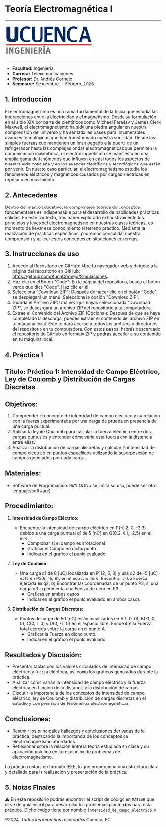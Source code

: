 # Teoría Electromagnética I
___
<img src='./docs/logo_U_Cuenca.png' height='100'/>

___
- **Facultad:** Ingeniería
- **Carrera:** Telecomunicaciones
- **Profesor:** Dr. Andrés Cornejo
- **Semestre:** Septiembre -- Febrero, 2025

## 1. Introducción

El electromagnetismo es una rama fundamental de la física que estudia las interacciones entre la electricidad y el magnetismo. Desde su formulación en el siglo XIX por parte de científicos como Michael Faraday y James Clerk Maxwell, el electromagnetismo ha sido una piedra angular en nuestra comprensión del universo y ha sentado las bases para innumerables avances tecnológicos que han transformado nuestra sociedad. Desde las simples fuerzas que mantienen un imán pegado a la puerta de un refrigerador hasta las complejas ondas electromagnéticas que permiten la comunicación inalámbrica, el electromagnetismo se manifiesta en una amplia gama de fenómenos que influyen en casi todos los aspectos de nuestra vida cotidiana y en los avances científicos y tecnológicos que están por venir. En nuesto caso particular, el electromagnetismo estudia los fenómenos eléctricos y magnéticos causados
por cargas eléctricas en reposo o en movimiento.

## 2. Antecedentes

Dentro del marco educativo, la comprensión teórica de conceptos fundamentales es indispensable para el desarrollo de habilidades prácticas sólidas. En este contexto, tras haber explorado exhaustivamente los principios y leyes del electromagnetismo en nuestras clases teóricas, es momento de llevar ese conocimiento al terreno práctico. Mediante la realización de prácticas específicas, podremos consolidar nuestra comprensión y aplicar estos conceptos en situaciones concretas.

## 3. Instrucciones de uso

1. Accede al Repositorio en GitHub:
Abre tu navegador web y dirígete a la página del repositorio en GitHub: https://github.com/KunaCornejo/Simulaciones.
2. Haz clic en el Botón "Code":
En la página del repositorio, busca el botón verde que dice "Code". Haz clic en él.
3. Selecciona "Download ZIP":
Después de hacer clic en el botón "Code", se desplegará un menú. Selecciona la opción "Download ZIP".
4. Guarda el Archivo ZIP:
Una vez que hayas seleccionado "Download ZIP", se descargará un archivo ZIP del repositorio a tu computadora.
5. Extrae el Contenido del Archivo ZIP (Opcional):
Después de que se haya completado la descarga, puedes extraer el contenido del archivo ZIP en tu máquina local. Esto te dará acceso a todos los archivos y directorios del repositorio en tu computadora.
Con estos pasos, habrás descargado el repositorio de GitHub en formato ZIP y podrás acceder a su contenido en tu máquina local.

## 4. Práctica 1

## Título: Práctica 1: Intensidad de Campo Eléctrico, Ley de Coulomb y Distribución de Cargas Discretas

## Objetivos:
1. Comprender el concepto de intensidad de campo eléctrico y su relación con la fuerza experimentada por una carga de prueba en presencia de una carga puntual.
2. Aplicar la ley de Coulomb para calcular la fuerza eléctrica entre dos cargas puntuales y entender cómo varía esta fuerza con la distancia entre ellas.
3. Analizar la distribución de cargas discretas y calcular la intensidad de campo eléctrico en puntos específicos utilizando la superposición de campos generados por cada carga.

## Materiales:

- Software de Programación: `MATLAB` (No se limita su uso, puede ser otro lenguaje/software)

## Procedimiento:
1. **Intensidad de Campo Eléctrico:**
   - Encuentre la intensidad de campo eléctrico en P(-0.2, 0, -2.3) debido a una carga puntual q1 de 5 [nC] en Q(0.2, 0.1, -2.5) en el aire.
     - Comprobar si el campo es irrotacional
     - Graficar el Campo en dicho punto
     - Indicar en el gráfico el punto evaluado.

2. **Ley de Coulomb:**
   - Una carga q1 de 8 [uC] localizada en P1(2, 5, 8) y una q2 de -5 [uC] está en P2(6, 15, 8), en el espacio libre. Encontrar a) La Fuerza ejercida en q2, b) Encontrar las coordenadas de un punto P3, si una carga q3 experimenta una Fuerza de cero en P3.
     - Graficas en ambos casos
     - Indicar en el gráfico el punto evaluado en ambos casos

3. **Distribución de Cargas Discretas:**
   - Puntos de carga de 50 [nC] están localizados en A(1, 0, 0), B(-1, 0, 0), C(0, 1, 0) y D(0, -1, 0) en el espacio libre. Encuentre la Fuerza total ejercida sobre la carga en el punto A.
     - Graficar la Fuerza en dicho punto.
     - Indicar en el gráfico el punto evaluado.

## Resultados y Discusión:
- Presentar tablas con los valores calculados de intensidad de campo eléctrico y fuerza eléctrica, así como los gráficos generados durante la práctica.
- Analizar cómo varían la intensidad de campo eléctrico y la fuerza eléctrica en función de la distancia y la distribución de cargas.
- Discutir la importancia de los conceptos de intensidad de campo eléctrico, ley de Coulomb y distribución de cargas discretas en el estudio y comprensión de fenómenos electromagnéticos.

## Conclusiones:
- Resumir los principales hallazgos y conclusiones derivadas de la práctica, destacando la importancia de los conceptos de electromagnetismo abordados.
- Reflexionar sobre la relación entre la teoría estudiada en clase y su aplicación práctica en la resolución de problemas de electromagnetismo.

La práctica estará en formato IEEE, lo que proporciona una estructura clara y detallada para la realización y presentación de la práctica.

## 5. Notas Finales

:warning: En este repositorio podrás encontrar el script de código en `MATLAB` que sirve de guía inicial para desarrollar los problemas planteados para esta práctica. Dicho códgo tiene por nombre `intensidad_de_campo_electrico.m`

_®2024, Todos los derechos reservados_
Cuenca, EC
